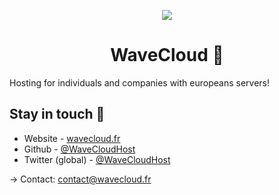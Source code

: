 <p align="center">
  <img src="https://static-local.assets.wavecloudhost.net/github-cover.jpg" />
</p>
<h1 align="center">WaveCloud 🌊️</h1>
Hosting for individuals and companies with europeans servers!

## Stay in touch 👋
* Website - [wavecloud.fr](https://wavecloud.fr/)
* Github - [@WaveCloudHost](https://github.com/WaveCloudHost/)
* Twitter (global) - [@WaveCloudHost](https://twitter.com/WaveCloudHost/)

→ Contact: [contact@wavecloud.fr](mailto://contact@wavecloud.fr)
